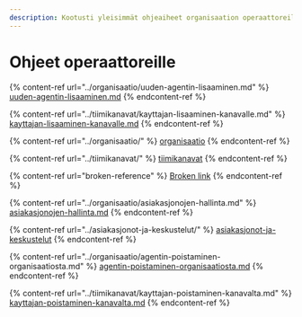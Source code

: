 ```yaml
---
description: Kootusti yleisimmät ohjeaiheet organisaation operaattoreille
---
```


# Ohjeet operaattoreille

{% content-ref url="../organisaatio/uuden-agentin-lisaaminen.md" %}
[uuden-agentin-lisaaminen.md](../organisaatio/uuden-agentin-lisaaminen.md)
{% endcontent-ref %}

{% content-ref url="../tiimikanavat/kayttajan-lisaaminen-kanavalle.md" %}
[kayttajan-lisaaminen-kanavalle.md](../tiimikanavat/kayttajan-lisaaminen-kanavalle.md)
{% endcontent-ref %}

{% content-ref url="../organisaatio/" %}
[organisaatio](../organisaatio/)
{% endcontent-ref %}

{% content-ref url="../tiimikanavat/" %}
[tiimikanavat](../tiimikanavat/)
{% endcontent-ref %}

{% content-ref url="broken-reference" %}
[Broken link](broken-reference)
{% endcontent-ref %}

{% content-ref url="../organisaatio/asiakasjonojen-hallinta.md" %}
[asiakasjonojen-hallinta.md](../organisaatio/asiakasjonojen-hallinta.md)
{% endcontent-ref %}

{% content-ref url="../asiakasjonot-ja-keskustelut/" %}
[asiakasjonot-ja-keskustelut](../asiakasjonot-ja-keskustelut/)
{% endcontent-ref %}

{% content-ref url="../organisaatio/agentin-poistaminen-organisaatiosta.md" %}
[agentin-poistaminen-organisaatiosta.md](../organisaatio/agentin-poistaminen-organisaatiosta.md)
{% endcontent-ref %}

{% content-ref url="../tiimikanavat/kayttajan-poistaminen-kanavalta.md" %}
[kayttajan-poistaminen-kanavalta.md](../tiimikanavat/kayttajan-poistaminen-kanavalta.md)
{% endcontent-ref %}
